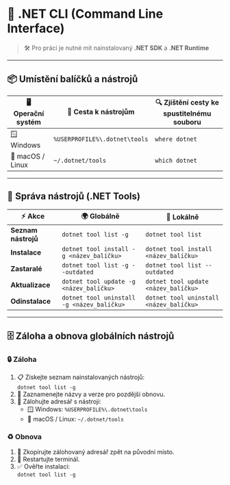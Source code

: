 # 🚀 .NET CLI (Command Line Interface)

> 🛠️ Pro práci je nutné mít nainstalovaný **.NET SDK** a **.NET Runtime**

---

## 📦 Umístění balíčků a nástrojů

| 🖥️ Operační systém | 📁 Cesta k nástrojům         | 🔍 Zjištění cesty ke spustitelnému souboru |
|--------------------|-----------------------------|--------------------------------------------|
| 🪟 Windows         | `%USERPROFILE%\.dotnet\tools` | `where dotnet`                            |
| 🐧 macOS / Linux   | `~/.dotnet/tools`           | `which dotnet`                             |

---

## 🧰 Správa nástrojů (.NET Tools)

| ⚡ Akce             | 🌍 Globálně                                 | 📂 Lokálně                                 |
|--------------------|---------------------------------------------|--------------------------------------------|
| **Seznam nástrojů**| `dotnet tool list -g`                       | `dotnet tool list`                         |
| **Instalace**      | `dotnet tool install -g <název_balíčku>`    | `dotnet tool install <název_balíčku>`      |
| **Zastaralé**      | `dotnet tool list -g --outdated`            | `dotnet tool list --outdated`              |
| **Aktualizace**    | `dotnet tool update -g <název_balíčku>`     | `dotnet tool update <název_balíčku>`       |
| **Odinstalace**    | `dotnet tool uninstall -g <název_balíčku>`  | `dotnet tool uninstall <název_balíčku>`    |

---

## 🗄️ Záloha a obnova globálních nástrojů

### 🔒 Záloha

1. 📋 Získejte seznam nainstalovaných nástrojů:  
   `dotnet tool list -g`
2. 📝 Zaznamenejte názvy a verze pro pozdější obnovu.
3. 💾 Zálohujte adresář s nástroji:
   - 🪟 Windows: `%USERPROFILE%\.dotnet\tools`
   - 🐧 macOS / Linux: `~/.dotnet/tools`

### ♻️ Obnova

1. 📂 Zkopírujte zálohovaný adresář zpět na původní místo.
2. 🔄 Restartujte terminál.
3. ✅ Ověřte instalaci:  
   `dotnet tool list -g`